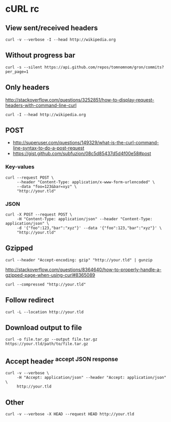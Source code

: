 # cURL rc

## View sent/received headers

    curl -v --verbose -I --head http://wikipedia.org

## Without progress bar

    curl -s --silent https://api.github.com/repos/tomnomnom/gron/commits?per_page=1

## Only headers

<http://stackoverflow.com/questions/3252851/how-to-display-request-headers-with-command-line-curl>

    curl -I --head http://wikipedia.org

## POST

* <http://superuser.com/questions/149329/what-is-the-curl-command-line-syntax-to-do-a-post-request>
* <https://gist.github.com/subfuzion/08c5d85437d5d4f00e58#post>

### Key-values

    curl --request POST \
         --header "Content-Type: application/x-www-form-urlencoded" \
         --data "foo=123&bar=xyz" \
         "http://your.tld"

### JSON

    curl -X POST --request POST \
         -H "Content-Type: application/json" --header "Content-Type: application/json" \
         -d '{"foo":123,"bar":"xyz"}' --data '{"foo":123,"bar":"xyz"}' \
         "http://your.tld"

## Gzipped

    curl --header "Accept-encoding: gzip" "http://your.tld" | gunzip

<http://stackoverflow.com/questions/8364640/how-to-properly-handle-a-gzipped-page-when-using-curl#8365089>

    curl --compressed "http://your.tld"

## Follow redirect

    curl -L --location http://your.tld

## Download output to file

    curl -o file.tar.gz --output file.tar.gz https://your.tld/path/to/file.tar.gz

## Accept header <sup>accept JSON response</sup>

    curl -v --verbose \
         -H "Accept: application/json" --header "Accept: application/json" \
         http://your.tld

## Other

    curl -v --verbose -X HEAD --request HEAD http://your.tld
